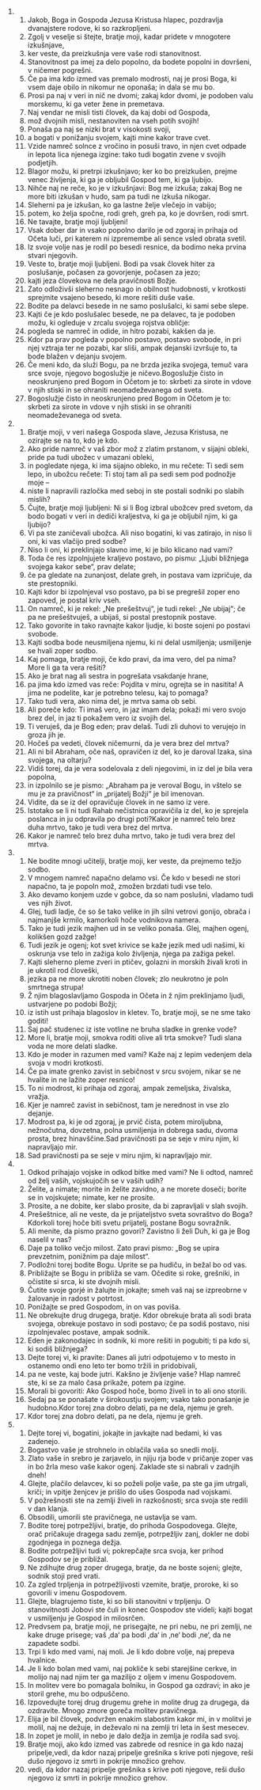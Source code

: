 <ol>
  <li>
    <ol>
      <li>Jakob, Boga in Gospoda Jezusa Kristusa hlapec, pozdravlja dvanajstere rodove, ki so razkropljeni.</li>
      <li>Zgolj v veselje si štejte, bratje moji, kadar pridete v mnogotere izkušnjave,</li>
      <li>ker veste, da preizkušnja vere vaše rodi stanovitnost.</li>
      <li>Stanovitnost pa imej za delo popolno, da bodete popolni in dovršeni, v ničemer pogrešni.</li>
      <li>Če pa ima kdo izmed vas premalo modrosti, naj je prosi Boga, ki vsem daje obilo in nikomur ne oponaša; in dala se mu bo.</li>
      <li>Prosi pa naj v veri in nič ne dvomi; zakaj kdor dvomi, je podoben valu morskemu, ki ga veter žene in premetava.</li>
      <li>Naj vendar ne misli tisti človek, da kaj dobi od Gospoda,</li>
      <li>mož dvojnih misli, nestanoviten na vseh potih svojih!</li>
      <li>Ponaša pa naj se nizki brat v visokosti svoji,</li>
      <li>a bogati v ponižanju svojem, kajti mine kakor trave cvet.</li>
      <li>Vzide namreč solnce z vročino in posuši travo, in njen cvet odpade in lepota lica njenega izgine: tako tudi bogatin zvene v svojih podjetjih.</li>
      <li>Blagor možu, ki pretrpi izkušnjavo; ker ko bo preizkušen, prejme venec življenja, ki ga je obljubil Gospod tem, ki ga ljubijo.</li>
      <li>Nihče naj ne reče, ko je v izkušnjavi: Bog me izkuša; zakaj Bog ne more biti izkušan v hudo, sam pa tudi ne izkuša nikogar.</li>
      <li>Sleherni pa je izkušan, ko ga lastne želje vlečejo in vabijo;</li>
      <li>potem, ko želja spočne, rodi greh, greh pa, ko je dovršen, rodi smrt.</li>
      <li>Ne tavajte, bratje moji ljubljeni!</li>
      <li>Vsak dober dar in vsako popolno darilo je od zgoraj in prihaja od Očeta luči, pri katerem ni izpremembe ali sence vsled obrata svetil.</li>
      <li>Iz svoje volje nas je rodil po besedi resnice, da bodimo neka prvina stvari njegovih.</li>
      <li>Veste to, bratje moji ljubljeni. Bodi pa vsak človek hiter za poslušanje, počasen za govorjenje, počasen za jezo;</li>
      <li>kajti jeza človekova ne dela pravičnosti Božje.</li>
      <li>Zato odloživši sleherno nesnago in obilnost hudobnosti, v krotkosti sprejmite vsajeno besedo, ki more rešiti duše vaše.</li>
      <li>Bodite pa delavci besede in ne samo poslušalci, ki sami sebe slepe.</li>
      <li>Kajti če je kdo poslušalec besede, ne pa delavec, ta je podoben možu, ki ogleduje v zrcalu svojega rojstva obličje:</li>
      <li>pogleda se namreč in odide, in hitro pozabi, kakšen da je.</li>
      <li>Kdor pa prav pogleda v popolno postavo, postavo svobode, in pri njej vztraja ter ne pozabi, kar sliši, ampak dejanski izvršuje to, ta bode blažen v dejanju svojem.</li>
      <li>Če meni kdo, da služi Bogu, pa ne brzda jezika svojega, temuč vara srce svoje, njegovo bogoslužje je ničevo.Bogoslužje čisto in neoskrunjeno pred Bogom in Očetom je to: skrbeti za sirote in vdove v njih stiski in se ohraniti neomadeževanega od sveta.</li>
      <li>Bogoslužje čisto in neoskrunjeno pred Bogom in Očetom je to: skrbeti za sirote in vdove v njih stiski in se ohraniti neomadeževanega od sveta.</li>
    </ol>
  </li>
  <li>
    <ol>
      <li>Bratje moji, v veri našega Gospoda slave, Jezusa Kristusa, ne ozirajte se na to, kdo je kdo.</li>
      <li>Ako pride namreč v vaš zbor mož z zlatim prstanom, v sijajni obleki, pride pa tudi ubožec v umazani obleki,</li>
      <li>in pogledate njega, ki ima sijajno obleko, in mu rečete: Ti sedi sem lepo, in ubožcu rečete: Ti stoj tam ali pa sedi sem pod podnožje moje –</li>
      <li>niste li napravili razločka med seboj in ste postali sodniki po slabih mislih?</li>
      <li>Čujte, bratje moji ljubljeni: Ni si li Bog izbral ubožcev pred svetom, da bodo bogati v veri in dediči kraljestva, ki ga je obljubil njim, ki ga ljubijo?</li>
      <li>Vi pa ste zaničevali ubožca. Ali niso bogatini, ki vas zatirajo, in niso li oni, ki vas vlačijo pred sodbe?</li>
      <li>Niso li oni, ki preklinjajo slavno ime, ki je bilo klicano nad vami?</li>
      <li>Toda če res izpolnjujete kraljevo postavo, po pismu: „Ljubi bližnjega svojega kakor sebe“, prav delate;</li>
      <li>če pa gledate na zunanjost, delate greh, in postava vam izpričuje, da ste prestopniki.</li>
      <li>Kajti kdor bi izpolnjeval vso postavo, pa bi se pregrešil zoper eno zapoved, je postal kriv vseh.</li>
      <li>On namreč, ki je rekel: „Ne prešeštvuj“, je tudi rekel: „Ne ubijaj“; če pa ne prešeštvuješ, a ubijaš, si postal prestopnik postave.</li>
      <li>Tako govorite in tako ravnajte kakor ljudje, ki boste sojeni po postavi svobode.</li>
      <li>Kajti sodba bode neusmiljena njemu, ki ni delal usmiljenja; usmiljenje se hvali zoper sodbo.</li>
      <li>Kaj pomaga, bratje moji, če kdo pravi, da ima vero, del pa nima? More li ga ta vera rešiti?</li>
      <li>Ako je brat nag ali sestra in pogrešata vsakdanje hrane,</li>
      <li>pa jima kdo izmed vas reče: Pojdita v miru, ogrejta se in nasitita! A jima ne podelite, kar je potrebno telesu, kaj to pomaga?</li>
      <li>Tako tudi vera, ako nima del, je mrtva sama ob sebi.</li>
      <li>Ali poreče kdo: Ti imaš vero, in jaz imam dela; pokaži mi vero svojo brez del, in jaz ti pokažem vero iz svojih del.</li>
      <li>Ti veruješ, da je Bog eden; prav delaš. Tudi zli duhovi to verujejo in groza jih je.</li>
      <li>Hočeš pa vedeti, človek ničemurni, da je vera brez del mrtva?</li>
      <li>Ali ni bil Abraham, oče naš, opravičen iz del, ko je daroval Izaka, sina svojega, na oltarju?</li>
      <li>Vidiš torej, da je vera sodelovala z deli njegovimi, in iz del je bila vera popolna,</li>
      <li>in izpolnilo se je pismo: „Abraham pa je veroval Bogu, in vštelo se mu je za pravičnost“ in „prijatelj Božji“ je bil imenovan.</li>
      <li>Vidite, da se iz del opravičuje človek in ne samo iz vere.</li>
      <li>Istotako se li ni tudi Rahab nečistnica opravičila iz del, ko je sprejela poslanca in ju odpravila po drugi poti?Kakor je namreč telo brez duha mrtvo, tako je tudi vera brez del mrtva.</li>
      <li>Kakor je namreč telo brez duha mrtvo, tako je tudi vera brez del mrtva.</li>
    </ol>
  </li>
  <li>
    <ol>
      <li>Ne bodite mnogi učitelji, bratje moji, ker veste, da prejmemo težjo sodbo.</li>
      <li>V mnogem namreč napačno delamo vsi. Če kdo v besedi ne stori napačno, ta je popoln mož, zmožen brzdati tudi vse telo.</li>
      <li>Ako devamo konjem uzde v gobce, da so nam poslušni, vladamo tudi ves njih život.</li>
      <li>Glej, tudi ladje, če so še tako velike in jih silni vetrovi gonijo, obrača i najmanjše krmilo, kamorkoli hoče vodnikova namera.</li>
      <li>Tako je tudi jezik majhen ud in se veliko ponaša. Glej, majhen ogenj, kolikšen gozd zažge!</li>
      <li>Tudi jezik je ogenj; kot svet krivice se kaže jezik med udi našimi, ki oskrunja vse telo in zažiga kolo življenja, njega pa zažiga pekel.</li>
      <li>Kajti sleherno pleme zveri in ptičev, golazni in morskih živali kroti in je ukrotil rod človeški,</li>
      <li>jezika pa ne more ukrotiti noben človek; zlo neukrotno je poln smrtnega strupa!</li>
      <li>Ž njim blagoslavljamo Gospoda in Očeta in ž njim preklinjamo ljudi, ustvarjene po podobi Božji;</li>
      <li>iz istih ust prihaja blagoslov in kletev. To, bratje moji, se ne sme tako goditi!</li>
      <li>Saj pač studenec iz iste votline ne bruha sladke in grenke vode?</li>
      <li>More li, bratje moji, smokva roditi olive ali trta smokve? Tudi slana voda ne more delati sladke.</li>
      <li>Kdo je moder in razumen med vami? Kaže naj z lepim vedenjem dela svoja v modri krotkosti.</li>
      <li>Če pa imate grenko zavist in sebičnost v srcu svojem, nikar se ne hvalite in ne lažite zoper resnico!</li>
      <li>To ni modrost, ki prihaja od zgoraj, ampak zemeljska, živalska, vražja.</li>
      <li>Kjer je namreč zavist in sebičnost, tam je nerednost in vse zlo dejanje.</li>
      <li>Modrost pa, ki je od zgoraj, je prvič čista, potem miroljubna, nežnočutna, dovzetna, polna usmiljenja in dobrega sadu, dvoma prosta, brez hinavščine.Sad pravičnosti pa se seje v miru njim, ki napravljajo mir.</li>
      <li>Sad pravičnosti pa se seje v miru njim, ki napravljajo mir.</li>
    </ol>
  </li>
  <li>
    <ol>
      <li>Odkod prihajajo vojske in odkod bitke med vami? Ne li odtod, namreč od želj vaših, vojskujočih se v vaših udih?</li>
      <li>Želite, a nimate; morite in želite zavidno, a ne morete doseči; borite se in vojskujete; nimate, ker ne prosite.</li>
      <li>Prosite, a ne dobite, ker slabo prosite, da bi zapravljali v slah svojih.</li>
      <li>Prešeštnice, ali ne veste, da je prijateljstvo sveta sovraštvo do Boga?Kdorkoli torej hoče biti svetu prijatelj, postane Bogu sovražnik.</li>
      <li>Ali menite, da pismo prazno govori? Zavistno li želi Duh, ki ga je Bog naselil v nas?</li>
      <li>Daje pa toliko večjo milost. Zato pravi pismo: „Bog se upira prevzetnim, ponižnim pa daje milost“.</li>
      <li>Podložni torej bodite Bogu. Uprite se pa hudiču, in bežal bo od vas.</li>
      <li>Približajte se Bogu in približa se vam. Očedite si roke, grešniki, in očistite si srca, ki ste dvojnih misli.</li>
      <li>Čutite svoje gorjé in žalujte in jokajte; smeh vaš naj se izpreobrne v žalovanje in radost v potrtost.</li>
      <li>Ponižajte se pred Gospodom, in on vas poviša.</li>
      <li>Ne obrekujte drug drugega, bratje. Kdor obrekuje brata ali sodi brata svojega, obrekuje postavo in sodi postavo; če pa sodiš postavo, nisi izpolnjevalec postave, ampak sodnik.</li>
      <li>Eden je zakonodajec in sodnik, ki more rešiti in pogubiti; ti pa kdo si, ki sodiš bližnjega?</li>
      <li>Dejte torej vi, ki pravite: Danes ali jutri odpotujemo v to mesto in ostanemo ondi eno leto ter bomo tržili in pridobivali,</li>
      <li>pa ne veste, kaj bode jutri. Kakšno je življenje vaše? Hlap namreč ste, ki se za malo časa prikaže, potem pa izgine.</li>
      <li>Morali bi govoriti: Ako Gospod hoče, bomo živeli in to ali ono storili.</li>
      <li>Sedaj pa se ponašate v širokoustju svojem; vsako tako ponašanje je hudobno.Kdor torej zna dobro delati, pa ne dela, njemu je greh.</li>
      <li>Kdor torej zna dobro delati, pa ne dela, njemu je greh.</li>
    </ol>
  </li>
  <li>
    <ol>
      <li>Dejte torej vi, bogatini, jokajte in javkajte nad bedami, ki vas zadenejo.</li>
      <li>Bogastvo vaše je strohnelo in oblačila vaša so snedli molji.</li>
      <li>Zlato vaše in srebro je zarjavelo, in njiju rja bode v pričanje zoper vas in bo žrla meso vaše kakor ogenj. Zaklade ste si nabrali v zadnjih dneh!</li>
      <li>Glejte, plačilo delavcev, ki so poželi polje vaše, pa ste ga jim utrgali, kriči; in vpitje ženjcev je prišlo do ušes Gospoda nad vojskami.</li>
      <li>V požrešnosti ste na zemlji živeli in razkošnosti; srca svoja ste redili v dan klanja.</li>
      <li>Obsodili, umorili ste pravičnega, ne ustavlja se vam.</li>
      <li>Bodite torej potrpežljivi, bratje, do prihoda Gospodovega. Glejte, orač pričakuje dragega sadu zemlje, potrpežljiv zanj, dokler ne dobi zgodnjega in poznega dežja.</li>
      <li>Bodite potrpežljivi tudi vi; pokrepčajte srca svoja, ker prihod Gospodov se je približal.</li>
      <li>Ne zdihujte drug zoper drugega, bratje, da ne boste sojeni; glejte, sodnik stoji pred vrati.</li>
      <li>Za zgled trpljenja in potrpežljivosti vzemite, bratje, proroke, ki so govorili v imenu Gospodovem.</li>
      <li>Glejte, blagrujemo tiste, ki so bili stanovitni v trpljenju. O stanovitnosti Jobovi ste čuli in konec Gospodov ste videli; kajti bogat v usmiljenju je Gospod in milosrčen.</li>
      <li>Predvsem pa, bratje moji, ne prisegajte, ne pri nebu, ne pri zemlji, ne kake druge prisege; vaš ‚da‘ pa bodi ‚da‘ in ‚ne‘ bodi ‚ne‘, da ne zapadete sodbi.</li>
      <li>Trpi li kdo med vami, naj moli. Je li kdo dobre volje, naj prepeva hvalnice.</li>
      <li>Je li kdo bolan med vami, naj pokliče k sebi starejšine cerkve, in molijo naj nad njim ter ga mazilijo z oljem v imenu Gospodovem.</li>
      <li>In molitev vere bo pomagala bolniku, in Gospod ga ozdravi; in ako je storil grehe, mu bo odpuščeno.</li>
      <li>Izpovedujte torej drug drugemu grehe in molite drug za drugega, da ozdravite. Mnogo zmore goreča molitev pravičnega.</li>
      <li>Elija je bil človek, podvržen enakim slabostim kakor mi, in v molitvi je molil, naj ne dežuje, in deževalo ni na zemlji tri leta in šest mesecev.</li>
      <li>In zopet je molil, in nebo je dalo dežja in zemlja je rodila sad svoj.</li>
      <li>Bratje moji, ako kdo izmed vas zabrede od resnice in ga kdo nazaj pripelje,vedi, da kdor nazaj pripelje grešnika s krive poti njegove, reši dušo njegovo iz smrti in pokrije množico grehov.</li>
      <li>vedi, da kdor nazaj pripelje grešnika s krive poti njegove, reši dušo njegovo iz smrti in pokrije množico grehov.</li>
    </ol>
  </li>
</ol>